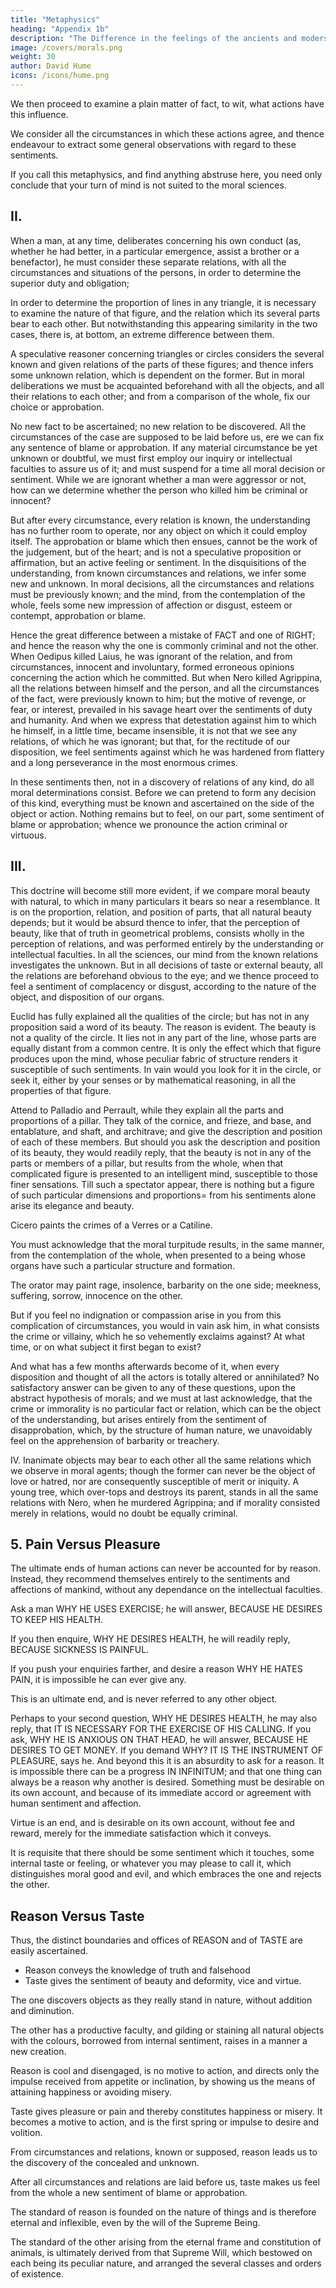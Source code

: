 ```yaml
---
title: "Metaphysics"
heading: "Appendix 1b"
description: "The Difference in the feelings of the ancients and modersn lead to their differences in eloquence"
image: /covers/morals.png
weight: 30
author: David Hume
icons: /icons/hume.png
--- 
```




We then proceed to examine a plain matter of fact, to wit, what actions have this influence. 

We consider all the circumstances in which these actions agree, and thence endeavour to extract some general observations with regard to these sentiments. 


If you call this metaphysics, and find anything abstruse here, you need only conclude that your turn of mind is not suited to the moral sciences.

## II. 

When a man, at any time, deliberates concerning his own conduct (as, whether he had better, in a particular emergence, assist a brother or a benefactor), he must consider these separate relations, with all the circumstances and situations of the persons, in order to determine the superior duty and obligation; 

In order to determine the proportion of lines in any triangle, it is necessary to examine the nature of that figure, and the relation which its several parts bear to each other. But notwithstanding this appearing similarity in the two cases, there is, at bottom, an extreme difference between them.

A speculative reasoner concerning triangles or circles considers the several known and given relations of the parts of these figures; and thence infers some unknown relation, which is dependent on the former. But in moral deliberations we must be acquainted beforehand with all the objects, and all their relations to each other; and from a comparison of the whole, fix our choice or approbation.

No new fact to be ascertained; no new relation to be discovered. All the circumstances of the case are supposed to be laid before us, ere we can fix any sentence of blame or approbation. If any material circumstance be yet unknown or doubtful, we must first employ our inquiry or intellectual faculties to assure us of it; and must suspend for a time all moral decision or sentiment. While we are ignorant whether a man were aggressor or not, how can we determine whether the person who killed him be criminal or innocent? 

But after every circumstance, every relation is known, the understanding has no further room to operate, nor any object on which it could employ itself. The approbation or blame which then ensues, cannot be the work of the judgement, but of the heart; and is not a speculative proposition or affirmation, but an active feeling or sentiment. In the disquisitions of the understanding, from known circumstances and relations, we infer some new and unknown. In moral decisions, all the circumstances and relations must be previously known; and the mind, from the contemplation of the whole, feels some new impression of affection or disgust, esteem or contempt, approbation or blame.

Hence the great difference between a mistake of FACT and one of RIGHT; and hence the reason why the one is commonly criminal and not the other. When Oedipus killed Laius, he was ignorant of the relation, and from circumstances, innocent and involuntary, formed erroneous opinions concerning the action which he committed. But when Nero killed Agrippina, all the relations between himself and the person, and all the circumstances of the fact, were previously known to him; but the motive of revenge, or fear, or interest, prevailed in his savage heart over the sentiments of duty and humanity. And when we express that detestation against him to which he himself, in a little time, became insensible, it is not that we see any relations, of which he was ignorant; but that, for the rectitude of our disposition, we feel sentiments against which he was hardened from flattery and a long perseverance in the most enormous crimes.

In these sentiments then, not in a discovery of relations of any kind, do all moral determinations consist. Before we can pretend to form any decision of this kind, everything must be known and ascertained on the side of the object or action. Nothing remains but to feel, on our part, some sentiment of blame or approbation; whence we pronounce the action criminal or virtuous.

## III. 

This doctrine will become still more evident, if we compare moral beauty with natural, to which in many particulars it bears so near a resemblance. It is on the proportion, relation, and position of parts, that all natural beauty depends; but it would be absurd thence to infer, that the perception of beauty, like that of truth in geometrical problems, consists wholly in the perception of relations, and was performed entirely by the understanding or intellectual faculties. In all the sciences, our mind from the known relations investigates the unknown. But in all decisions of taste or external beauty, all the relations are beforehand obvious to the eye; and we thence proceed to feel a sentiment of complacency or disgust, according to the nature of the object, and disposition of our organs.

Euclid has fully explained all the qualities of the circle; but has not in any proposition said a word of its beauty. The reason is evident. The beauty is not a quality of the circle. It lies not in any part of the line, whose parts are equally distant from a common centre. It is only the effect which that figure produces upon the mind, whose peculiar fabric of structure renders it susceptible of such sentiments. In vain would you look for it in the circle, or seek it, either by your senses or by mathematical reasoning, in all the properties of that figure.

Attend to Palladio and Perrault, while they explain all the parts and proportions of a pillar. They talk of the cornice, and frieze, and base, and entablature, and shaft, and architrave; and give the description and position of each of these members. But should you ask the description and position of its beauty, they would readily reply, that the beauty is not in any of the parts or members of a pillar, but results from the whole, when that complicated figure is presented to an intelligent mind, susceptible to those finer sensations. Till such a spectator appear, there is nothing but a figure of such particular dimensions and proportions=  from his sentiments alone arise its elegance and beauty.

Cicero paints the crimes of a Verres or a Catiline. 

You must acknowledge that the moral turpitude results, in the same manner, from the contemplation of the whole, when presented to a being whose organs have such a particular structure and formation.

The orator may paint rage, insolence, barbarity on the one side; meekness, suffering, sorrow, innocence on the other. 

But if you feel no indignation or compassion arise in you from this complication of circumstances, you would in vain ask him, in what consists the crime or villainy, which he so vehemently exclaims against? At what time, or on what subject it first began to exist? 

And what has a few months afterwards become of it, when every disposition and thought of all the actors is totally altered or annihilated? No satisfactory answer can be given to any of these questions, upon the abstract hypothesis of morals; and we must at last acknowledge, that the crime or immorality is no particular fact or relation, which can be the object of the understanding, but arises entirely from the sentiment of disapprobation, which, by the structure of human nature, we unavoidably feel on the apprehension of barbarity or treachery.

IV. Inanimate objects may bear to each other all the same relations which we observe in moral agents; though the former can never be the object of love or hatred, nor are consequently susceptible of merit or iniquity. A young tree, which over-tops and destroys its parent, stands in all the same relations with Nero, when he murdered Agrippina; and if morality consisted merely in relations, would no doubt be equally criminal.


## 5. Pain Versus Pleasure

The ultimate ends of human actions can never be accounted for by reason. Instead, they recommend themselves entirely to the sentiments and affections of mankind, without any dependance on the intellectual faculties. 

Ask a man WHY HE USES EXERCISE; he will answer, BECAUSE HE DESIRES TO KEEP HIS HEALTH. 

If you then enquire, WHY HE DESIRES HEALTH, he will readily reply, BECAUSE SICKNESS IS PAINFUL. 

If you push your enquiries farther, and desire a reason WHY HE HATES PAIN, it is impossible he can ever give any. 

This is an ultimate end, and is never referred to any other object.

Perhaps to your second question, WHY HE DESIRES HEALTH, he may also reply, that IT IS NECESSARY FOR THE EXERCISE OF HIS CALLING. If you ask, WHY HE IS ANXIOUS ON THAT HEAD, he will answer, BECAUSE HE DESIRES TO GET MONEY. If you demand WHY? IT IS THE INSTRUMENT OF PLEASURE, says he. And beyond this it is an absurdity to ask for a reason. It is impossible there can be a progress IN INFINITUM; and that one thing can always be a reason why another is desired. Something must be desirable on its own account, and because of its immediate accord or agreement with human sentiment and affection.

Virtue is an end, and is desirable on its own account, without fee and reward, merely for the immediate satisfaction which it conveys.

It is requisite that there should be some sentiment which it touches, some internal taste or feeling, or whatever you may please to call it, which distinguishes moral good and evil, and which embraces the one and rejects the other.


## Reason Versus Taste

Thus, the distinct boundaries and offices of REASON and of TASTE are easily ascertained. 
- Reason conveys the knowledge of truth and falsehood
- Taste gives the sentiment of beauty and deformity, vice and virtue. 

The one discovers objects as they really stand in nature, without addition and diminution.

The other has a productive faculty, and gilding or staining all natural objects with the colours, borrowed from internal sentiment, raises in a manner a new creation. 

Reason is cool and disengaged, is no motive to action, and directs only the impulse received from appetite or inclination, by showing us the means of attaining happiness or avoiding misery.

Taste gives pleasure or pain and thereby constitutes happiness or misery. It becomes a motive to action, and is the first spring or impulse to desire and volition. 

From circumstances and relations, known or supposed, reason leads us to the discovery of the concealed and unknown.

After all circumstances and relations are laid before us, taste makes us feel from the whole a new sentiment of blame or approbation. 

The standard of reason is founded on the nature of things and is therefore eternal and inflexible, even by the will of the Supreme Being.

The standard of the other arising from the eternal frame and constitution of animals, is ultimately derived from that Supreme Will, which bestowed on each being its peculiar nature, and arranged the several classes and orders of existence.
